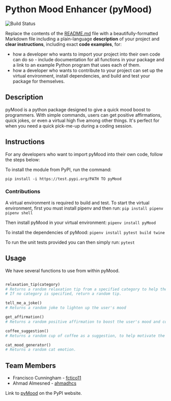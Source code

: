# Python Mood Enhancer (pyMood)

![Build Status](https://img.shields.io/github/actions/workflow/status/software-students-spring2024/3-python-package-exercise-team-frabtanah/event-logger.yml)

Replace the contents of the [README.md](./README.md) file with a beautifully-formatted Markdown file including a plain-language **description** of your project and **clear instructions**, including exact **code examples**, for:

- how a developer who wants to import your project into their own code can do so - include documentation for all functions in your package and a link to an example Python program that uses each of them.
- how a developer who wants to contribute to your project can set up the virtual environment, install dependencies, and build and test your package for themselves.

## Description

pyMood is a python package designed to give a quick mood boost to programmers. With simple commands, users can get positive affirmations, quick jokes, or even a virtual high five among other things. It's perfect for when you need a quick pick-me-up during a coding session.

## Instructions

For any developers who want to import pyMood into their own code, follow the steps below:

To install the module from PyPI, run the command:

``pip install -i https://test.pypi.org/PATH TO pyMood``

### Contributions

A virtual environment is required to build and test.
To start the virtual environment, first you must install pipenv and then run:
```pip install pipenv```
```pipenv shell```

Then install pyMood in your virtual environment:
```pipenv install pyMood```

To install the dependencies of pyMood:
```pipenv install pytest build twine```

To run the unit tests provided you can then simply run:
```pytest```

## Usage

We have several functions to use from within pyMood.

```python

relaxation_tip(category)
# Returns a random relaxation tip from a specified category to help the user relax.
# If no category is specified, return a random tip.
```

```python
tell_me_a_joke()
# Returns a random joke to lighten up the user's mood
```

```python
get_affirmation()
# Returns a random positive affirmation to boost the user's mood and confidence
```

```python
coffee_suggestion()
# Returns a random cup of coffee as a suggestion, to help motivate the user.
```

```python
cat_mood_generator()
# Returns a random cat emotion.
```

## Team Members

- Francisco Cunningham - [fctico11](https://github.com/fctico11)
- Ahmad Almesned - [ahmadhcs](https://github.com/ahmadhcs)

Link to [pyMood](link) on the PyPI website.
